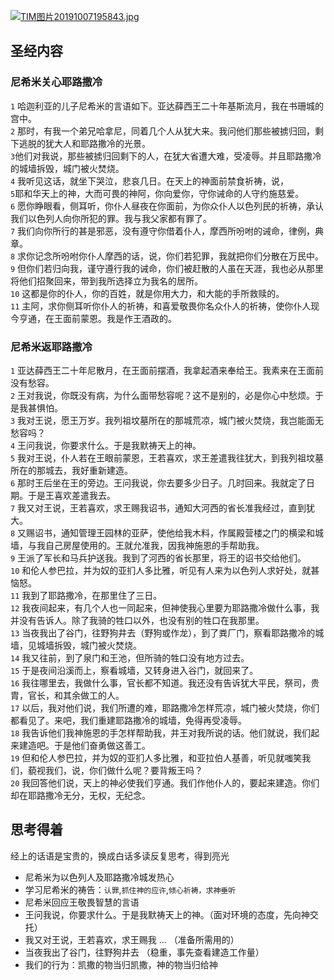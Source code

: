 [![TIM图片20191007195843.jpg](https://camo.githubusercontent.com/26886b441060dbc249b28b7b3a2ee22769ff323f/687474703a2f2f7777312e73696e61696d672e636e2f6c617267652f64663535316561356c7931673770767873746c72306a3233376b32656f6b6a6d2e6a7067)](https://camo.githubusercontent.com/26886b441060dbc249b28b7b3a2ee22769ff323f/687474703a2f2f7777312e73696e61696d672e636e2f6c617267652f64663535316561356c7931673770767873746c72306a3233376b32656f6b6a6d2e6a7067)

## 圣经内容

### 尼希米关心耶路撒冷

`1` 哈迦利亚的儿子尼希米的言语如下。亚达薛西王二十年基斯流月，我在书珊城的宫中。  
`2` 那时，有我一个弟兄哈拿尼，同着几个人从犹大来。我问他们那些被掳归回，剩下逃脱的犹大人和耶路撒冷的光景。  
`3`他们对我说，那些被掳归回剩下的人，在犹大省遭大难，受凌辱。并且耶路撒冷的城墙拆毁，城门被火焚烧。  
`4` 我听见这话，就坐下哭泣，悲哀几日。在天上的神面前禁食祈祷，说，  
`5`耶和华天上的神，大而可畏的神阿，你向爱你，守你诫命的人守约施慈爱。  
`6` 愿你睁眼看，侧耳听，你仆人昼夜在你面前，为你众仆人以色列民的祈祷，承认我们以色列人向你所犯的罪。我与我父家都有罪了。  
`7` 我们向你所行的甚是邪恶，没有遵守你借着仆人，摩西所吩咐的诫命，律例，典章。  
`8` 求你记念所吩咐你仆人摩西的话，说，你们若犯罪，我就把你们分散在万民中。  
`9` 但你们若归向我，谨守遵行我的诫命，你们被赶散的人虽在天涯，我也必从那里将他们招聚回来，带到我所选择立为我名的居所。  
`10` 这都是你的仆人，你的百姓，就是你用大力，和大能的手所救赎的。  
`11` 主阿，求你侧耳听你仆人的祈祷，和喜爱敬畏你名众仆人的祈祷，使你仆人现今亨通，在王面前蒙恩。我是作王酒政的。

### 尼希米返耶路撒冷

`1` 亚达薛西王二十年尼散月，在王面前摆酒，我拿起酒来奉给王。我素来在王面前没有愁容。  
`2` 王对我说，你既没有病，为什么面带愁容呢？这不是别的，必是你心中愁烦。于是我甚惧怕。  
`3` 我对王说，愿王万岁。我列祖坟墓所在的那城荒凉，城门被火焚烧，我岂能面无愁容吗？  
`4` 王问我说，你要求什么。于是我默祷天上的神。  
`5` 我对王说，仆人若在王眼前蒙恩，王若喜欢，求王差遣我往犹大，到我列祖坟墓所在的那城去，我好重新建造。  
`6` 那时王后坐在王的旁边。王问我说，你去要多少日子。几时回来。我就定了日期。于是王喜欢差遣我去。  
`7` 我又对王说，王若喜欢，求王赐我诏书，通知大河西的省长准我经过，直到犹大。  
`8` 又赐诏书，通知管理王园林的亚萨，使他给我木料，作属殿营楼之门的横梁和城墙，与我自己房屋使用的。王就允准我，因我神施恩的手帮助我。  
`9` 王派了军长和马兵护送我。我到了河西的省长那里，将王的诏书交给他们。  
`10` 和伦人参巴拉，并为奴的亚扪人多比雅，听见有人来为以色列人求好处，就甚恼怒。  
`11` 我到了耶路撒冷，在那里住了三日。  
`12` 我夜间起来，有几个人也一同起来，但神使我心里要为耶路撒冷做什么事，我并没有告诉人。除了我骑的牲口以外，也没有别的牲口在我那里。  
`13` 当夜我出了谷门，往野狗井去（野狗或作龙），到了粪厂门，察看耶路撒冷的城墙，见城墙拆毁，城门被火焚烧。  
`14` 我又往前，到了泉门和王池，但所骑的牲口没有地方过去。  
`15` 于是夜间沿溪而上，察看城墙，又转身进入谷门，就回来了。  
`16` 我往哪里去，我做什么事，官长都不知道。我还没有告诉犹大平民，祭司，贵胄，官长，和其余做工的人。  
`17` 以后，我对他们说，我们所遭的难，耶路撒冷怎样荒凉，城门被火焚烧，你们都看见了。来吧，我们重建耶路撒冷的城墙，免得再受凌辱。  
`18` 我告诉他们我神施恩的手怎样帮助我，并王对我所说的话。他们就说，我们起来建造吧。于是他们奋勇做这善工。  
`19` 但和伦人参巴拉，并为奴的亚扪人多比雅，和亚拉伯人基善，听见就嗤笑我们，藐视我们，说，你们做什么呢？要背叛王吗？  
`20` 我回答他们说，天上的神必使我们亨通。我们作他仆人的，要起来建造。你们却在耶路撒冷无分，无权，无纪念。

## 思考得着

经上的话语是宝贵的，换成白话多读反复思考，得到亮光

- 尼希米为以色列人及耶路撒冷城发热心
- 学习尼希米的祷告：`认罪`,`抓住神的应许`,`倾心祈祷，求神垂听`
- 尼希米回应王敬畏智慧的言语
- 王问我说，你要求什么。于是我默祷天上的神。（面对环境的态度，先向神交托）
- 我又对王说，王若喜欢，求王赐我 ... （准备所需用的）
- 当夜我出了谷门，往野狗井去 （稳重，事先查看建造工作量）
- 我们的行为：凯撒的物当归凯撒，神的物当归给神
